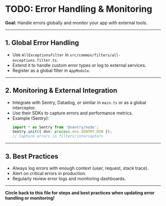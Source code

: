 # TODO: Error Handling & Monitoring

**Goal:** Handle errors globally and monitor your app with external tools.

---

## 1. Global Error Handling
- Use `AllExceptionsFilter` in `src/common/filters/all-exceptions.filter.ts`.
- Extend it to handle custom error types or log to external services.
- Register as a global filter in `AppModule`.

---

## 2. Monitoring & External Integration
- Integrate with Sentry, Datadog, or similar in `main.ts` or as a global interceptor.
- Use their SDKs to capture errors and performance metrics.
- Example (Sentry):
  ```ts
  import * as Sentry from '@sentry/node';
  Sentry.init({ dsn: process.env.SENTRY_DSN });
  // Capture errors in filters/interceptors
  ```

---

## 3. Best Practices
- Always log errors with enough context (user, request, stack trace).
- Alert on critical errors in production.
- Regularly review error logs and monitoring dashboards.

---

**Circle back to this file for steps and best practices when updating error handling or monitoring!** 